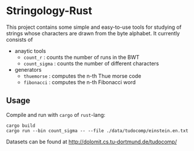 # Stringology-Rust

This project contains some simple and easy-to-use tools for studying of strings whose characters are drawn from the byte alphabet.
It currently consists of 
 - anaytic tools
   - `count_r` : counts the number of runs in the BWT
   - `count_sigma` : counts the number of different characters
 - generators
   - `thuemorse` : computes the n-th Thue morse code
   - `fibonacci` : computes the n-th Fibonacci word

## Usage

Compile and run with `cargo` of `rust`-lang:

```
cargo build
cargo run --bin count_sigma -- --file ./data/tudocomp/einstein.en.txt
```

Datasets can be found at http://dolomit.cs.tu-dortmund.de/tudocomp/
